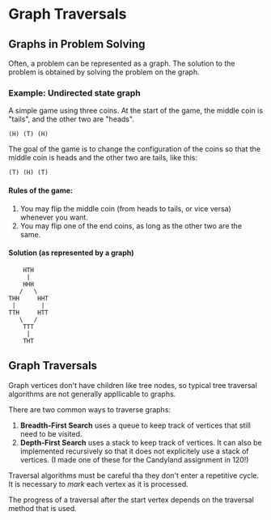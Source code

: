 # Graph Traversals
## Graphs in Problem Solving
Often, a problem can be represented as a graph. The solution to the problem is obtained by solving the problem on the graph.

### Example: Undirected state graph
A simple game using three coins. At the start of the game, the middle coin is "tails", and the other two are "heads".

    (H) (T) (H)

The goal of the game is to change the configuration of the coins so that the middle coin is heads and the other two are tails, like this:

    (T) (H) (T)

#### Rules of the game:
1. You may flip the middle coin (from heads to tails, or vice versa) whenever you want.
2. You may flip one of the end coins, as long as the other two are the same.

#### Solution (as represented by a graph)

        HTH
         |
        HHH
       /   \
    THH     HHT
     |       |
    TTH     HTT
       \   /
        TTT
         |
        THT

## Graph Traversals
Graph vertices don't have children like tree nodes, so typical tree traversal algorithms are not generally appllicable to graphs.

There are two common ways to traverse graphs:
1. **Breadth-First Search** uses a queue to keep track of vertices that still need to be visited.
2. **Depth-First Search** uses a stack to keep track of vertices. It can also be implemented recursively so that it does not explicitely use a stack of vertices. (I made one of these for the Candyland assignment in 120!)

Traversal algorithms must be careful tha they don't enter a repetitive cycle. It is necessary to *mark* each vertex as it is processed.

The progress of a traversal after the start vertex depends on the traversal method that is used.